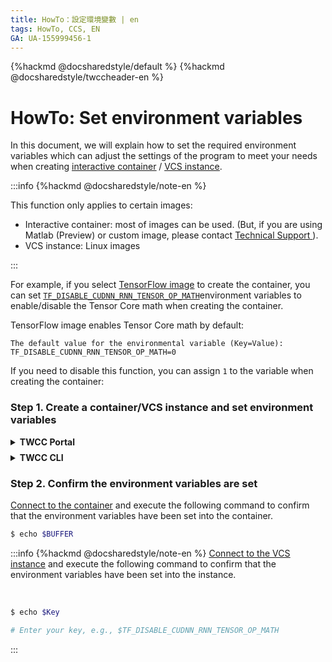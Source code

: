 ```yaml
---
title: HowTo：設定環境變數 | en
tags: HowTo, CCS, EN
GA: UA-155999456-1
---
```


{%hackmd @docsharedstyle/default %}
{%hackmd @docsharedstyle/twccheader-en %}

# HowTo: Set environment variables

In this document, we will explain how to set the required environment variables which can adjust the settings of the program to meet your needs when creating [<ins>interactive container</ins>](https://man.twcc.ai/@twccdocs/guide-ccs-create-en) / [ <ins>VCS instance</ins>](https://man.twcc.ai/@twccdocs/guide-vcs-create-en).


:::info
{%hackmd @docsharedstyle/note-en %}

This function only applies to certain images:
- Interactive container: most of images can be used. (But, if you are using Matlab (Preview) or custom image, please contact <ins> <a href = "mailto:isupport@twcc.ai">Technical Support</a > </ins>).
- VCS instance: Linux images

:::


For example, if you select [TensorFlow image](https://man.twcc.ai/@twccdocs/ccs-concept-image-main-en/%2F%40twccdocs%2Fccs-concept-image-tensorflow-en) to create the container, you can set [`TF_DISABLE_CUDNN_RNN_TENSOR_OP_MATH`](https://docs.nvidia.com/deeplearning/frameworks/tensorflow-user-guide/index.html#tf_disable_cudnn_rnn_tensor_op_math)environment variables to enable/disable the Tensor Core math when creating the container.

TensorFlow image enables Tensor Core math by default:

```
The default value for the environmental variable (Key=Value): TF_DISABLE_CUDNN_RNN_TENSOR_OP_MATH=0
```
If you need to disable this function, you can assign `1` to the variable when creating the container:


### Step 1. Create a container/VCS instance and set environment variables

<!-- 1 start -->

<details class="docspoiler">

<summary><b>TWCC Portal</b></summary>

<br>

:::info
{%hackmd @docsharedstyle/note-en %}
The following example uses a container for instruction. You can also use the same method to set the environmental variables when [<ins>creating a VCS instance</ins>](https://man.twcc.ai/@twccdocs/guide-vcs-create-en).
:::





When [<ins>creating a container</ins>](https://man.twcc.ai/@twccdocs/guide-ccs-create-en), set the environment variables in the **ENVIRONMENT VARIABLES** tab and then complete the creation and deployment task..

![](https://cos.twcc.ai/SYS-MANUAL/uploads/upload_a59deaba5daa077c74e5e4e4c319117d.png)


:::info
{%hackmd @docsharedstyle/note-en %}

The key and value of environment variables are written in JSON format (see the figue below), so you can set multiple variables at one time:

```
    {
    "Key1":"Value-a",
    "Key2":"Value-b",
    "Key3":100
    }
```

:::

<br>


</details>

<!-- Space -->

<div style="height:8px"></div>

<!-- 2. start -->

<details class="docspoiler">

<summary><b>TWCC CLI</b></summary>

<br>

```
$ twccli mk ccs -envk TF_DISABLE_CUDNN_RNN_TENSOR_OP_MATH -envv 1  
```

</details>


### Step 2. Confirm the environment variables are set

[Connect to the container](https://man.twcc.ai/@twccdocs/guide-ccs-connect-en) and execute the following command to confirm that the environment variables have been set into the container.

```bash
$ echo $BUFFER
```

:::info
{%hackmd @docsharedstyle/note-en %}
[<ins>Connect to the VCS instance</ins>](https://man.twcc.ai/@twccdocs/doc-vcs-main-en/https%3A%2F%2Fman.twcc.ai%2F%40twccdocs%2Fvcs-guide-connect-to-linux-from-windows-en) and execute the following command to confirm that the environment variables have been set into the instance.

<br>

```bash
$ echo $Key

# Enter your key, e.g., $TF_DISABLE_CUDNN_RNN_TENSOR_OP_MATH
```

:::

